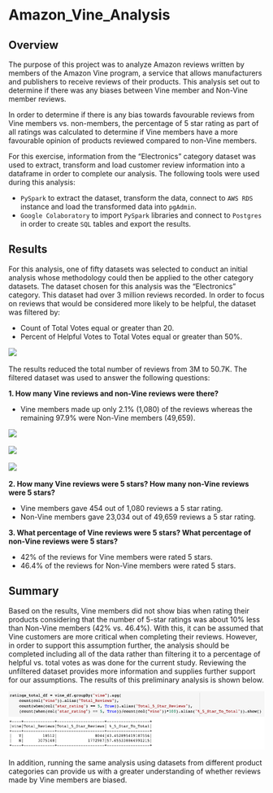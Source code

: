 # Amazon_Vine_Analysis

## Overview

The purpose of this project was to analyze Amazon reviews written by members of the Amazon Vine program, a service that allows manufacturers and publishers to receive reviews of their products.  This analysis set out to determine if there was any biases between Vine member and Non-Vine member reviews. 

In order to determine if there is any bias towards favourable reviews from Vine members vs. non-members, the percentage of 5 star rating as part of all ratings was calculated to determine if Vine members have a more favourable opinion of products reviewed compared to non-Vine members.

For this exercise, information from the “Electronics” category dataset was used to extract, transform and load customer review information into a dataframe in order to complete our analysis. The following tools were used during this analysis:

* `PySpark` to extract the dataset, transform the data, connect to `AWS RDS` instance and load the transformed data into `pgAdmin`.
* `Google Colaboratory` to import `PySpark` libraries and connect to `Postgres` in order to create `SQL` tables and export the results. 

## Results

For this analysis, one of fifty datasets was selected to conduct an initial analysis whose methodology could then be applied to the other category datasets.  The dataset chosen for this analysis was the “Electronics” category.  This dataset had over 3 million reviews recorded. In order to focus on reviews that would be considered more likely to be helpful, the dataset was filtered by:

* Count of Total Votes equal or greater than 20. 
* Percent of Helpful Votes to Total Votes equal or greater than 50%. 

![
](https://github.com/jbowman86/Amazon_Vine_Analysis/blob/eb483bd71d2ea7ecefc73b560408ba29e01b57ba/Images/Percentage_Vote.PNG)

The results reduced the total number of reviews from 3M to 50.7K. The filtered dataset was used to answer the following questions:

**1. How many Vine reviews and non-Vine reviews were there?**

* Vine members made up only 2.1% (1,080) of the reviews whereas the remaining 97.9% were Non-Vine members (49,659).

![
](https://github.com/jbowman86/Amazon_Vine_Analysis/blob/cf0453014a8eee9a1c81545dce147c7af5eacf49/Images/Vine_NonVine_Total.png)

![
](https://github.com/jbowman86/Amazon_Vine_Analysis/blob/cf0453014a8eee9a1c81545dce147c7af5eacf49/Images/Vine_Total_Reviews.png)

![
](https://github.com/jbowman86/Amazon_Vine_Analysis/blob/cf0453014a8eee9a1c81545dce147c7af5eacf49/Images/Non_Vine_Total_Reviews.png)

**2. How many Vine reviews were 5 stars? How many non-Vine reviews were 5 stars?**

* Vine members gave 454 out of 1,080 reviews a 5 star rating.
* Non-Vine members gave 23,034 out of 49,659 reviews a 5 star rating.

**3. What percentage of Vine reviews were 5 stars? What percentage of non-Vine reviews were 5 stars?**

* 42% of the reviews for Vine members were rated 5 stars.
* 46.4% of the reviews for Non-Vine members were rated 5 stars.

## Summary

Based on the results, Vine members did not show bias when rating their products considering that the number of 5-star ratings was about 10% less than Non-Vine members (42% vs. 46.4%). With this, it can be assumed that Vine customers are more critical when completing their reviews. However, in order to support this assumption further, the analysis should be completed including all of the data rather than filtering it to a percentage of helpful vs. total votes as was done for the current study.  Reviewing the unfiltered dataset provides more information and supplies further support for our assumptions.  The results of this preliminary analysis is shown below. 

![](https://github.com/jbowman86/Amazon_Vine_Analysis/blob/cf0453014a8eee9a1c81545dce147c7af5eacf49/Images/Non_Filtered_Total.png)

In addition, running the same analysis using datasets from different product categories can provide us with a greater understanding of whether reviews made by Vine members are biased.

